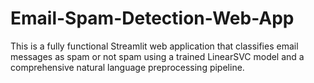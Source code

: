 # Email-Spam-Detection-Web-App
This is a fully functional Streamlit web application that classifies email messages as spam or not spam using a trained LinearSVC model and a comprehensive natural language preprocessing pipeline.
